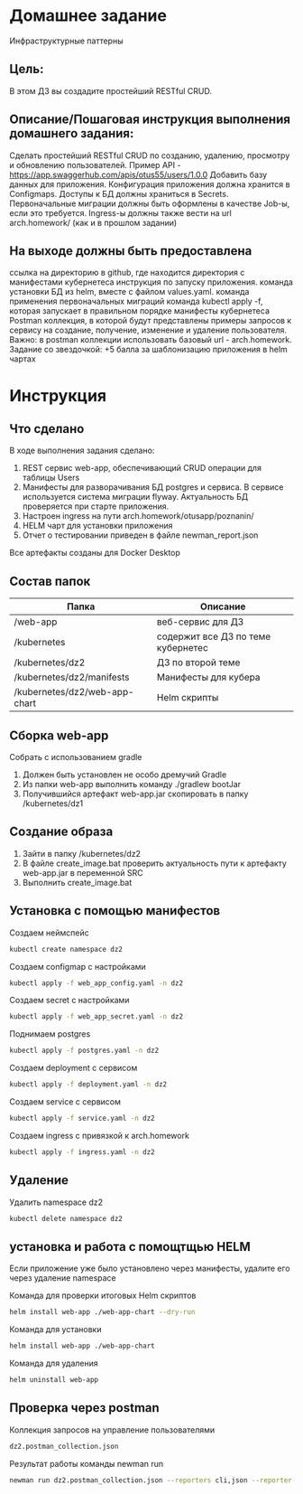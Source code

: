 
# Домашнее задание
Инфраструктурные паттерны

## Цель:
В этом ДЗ вы создадите простейший RESTful CRUD.

## Описание/Пошаговая инструкция выполнения домашнего задания:
Сделать простейший RESTful CRUD по созданию, удалению, просмотру и обновлению пользователей.
Пример API - https://app.swaggerhub.com/apis/otus55/users/1.0.0
Добавить базу данных для приложения.
Конфигурация приложения должна хранится в Configmaps.
Доступы к БД должны храниться в Secrets.
Первоначальные миграции должны быть оформлены в качестве Job-ы, если это требуется.
Ingress-ы должны также вести на url arch.homework/ (как и в прошлом задании)

## На выходе должны быть предоставлена
ссылка на директорию в github, где находится директория с манифестами кубернетеса
инструкция по запуску приложения.
команда установки БД из helm, вместе с файлом values.yaml.
команда применения первоначальных миграций
команда kubectl apply -f, которая запускает в правильном порядке манифесты кубернетеса
Postman коллекция, в которой будут представлены примеры запросов к сервису на создание, получение, изменение и удаление пользователя. Важно: в postman коллекции использовать базовый url - arch.homework.
Задание со звездочкой:
+5 балла за шаблонизацию приложения в helm чартах


# Инструкция
## Что сделано
В ходе выполнения задания сделано:
1. REST сервис web-app, обеспечивающий CRUD операции для таблицы Users
2. Манифесты для разворачивания БД postgres и сервиса. В сервисе используется система миграции flyway. Актуальность БД проверяется при старте приложения.
3. Настроен ingress на пути arch.homework/otusapp/poznanin/
4. HELM чарт для установки приложения
5. Отчет о тестировании приведен в файле newman_report.json

Все артефакты созданы для Docker Desktop

## Состав папок
| Папка                         | Описание                           |
|-------------------------------|------------------------------------|
| /web-app                      | веб-сервис для ДЗ                  |
| /kubernetes                   | содержит все ДЗ по теме кубернетес |
| /kubernetes/dz2               | ДЗ по второй теме                  |
| /kubernetes/dz2/manifests     | Манифесты для кубера               |
| /kubernetes/dz2/web-app-chart | Helm скрипты                       |


## Сборка web-app
Собрать с использованием gradle
1. Должен быть установлен не особо дремучий Gradle
2. Из папки web-app выполнить команду ./gradlew bootJar
3. Получившийся артефакт web-app.jar скопировать в папку /kubernetes/dz1

## Создание образа
1. Зайти в папку /kubernetes/dz2
2. В файле create_image.bat проверить актуальность пути к артефакту web-app.jar в переменной SRC
3. Выполнить create_image.bat

## Установка с помощью манифестов
Создаем неймспейс
```sh
kubectl create namespace dz2
```
Создаем configmap с настройками
```sh
kubectl apply -f web_app_config.yaml -n dz2
```
Создаем secret с настройками
```sh
kubectl apply -f web_app_secret.yaml -n dz2
```
Поднимаем postgres
```sh
kubectl apply -f postgres.yaml -n dz2
```
Создаем deployment с сервисом
```sh
kubectl apply -f deployment.yaml -n dz2
```
Создаем service с сервисом
```sh
kubectl apply -f service.yaml -n dz2
```
Создаем ingress с привязкой к arch.homework
```sh
kubectl apply -f ingress.yaml -n dz2
```
## Удаление 
Удалить namespace dz2
```sh
kubectl delete namespace dz2
```
## установка и работа с помощтщью HELM
Если приложение уже было установлено через манифесты, удалите его через удаление namespace

Команда для проверки итоговых Helm скриптов
```sh
helm install web-app ./web-app-chart --dry-run
```
Команда для установки
```sh
helm install web-app ./web-app-chart
```

Команда для удаления
```sh
helm uninstall web-app
```

## Проверка через postman

Коллекция запросов на управление пользователями
```sh
dz2.postman_collection.json
```
Результат работы команды newman run
```sh
newman run dz2.postman_collection.json --reporters cli,json --reporter-json-export newman_report.json
```
